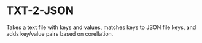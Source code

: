 # TXT-2-JSON
Takes a text file with keys and values, matches keys to JSON file keys, and adds key/value pairs based on corellation.
